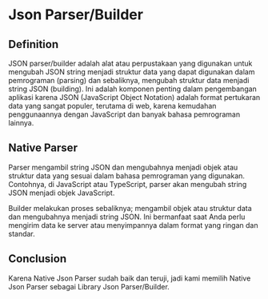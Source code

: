 # Json Parser/Builder

## Definition

JSON parser/builder adalah alat atau perpustakaan yang digunakan untuk mengubah JSON string menjadi struktur data yang dapat digunakan dalam pemrograman (parsing) dan sebaliknya, mengubah struktur data menjadi string JSON (building). Ini adalah komponen penting dalam pengembangan aplikasi karena JSON (JavaScript Object Notation) adalah format pertukaran data yang sangat populer, terutama di web, karena kemudahan penggunaannya dengan JavaScript dan banyak bahasa pemrograman lainnya.

## Native Parser

Parser mengambil string JSON dan mengubahnya menjadi objek atau struktur data yang sesuai dalam bahasa pemrograman yang digunakan. Contohnya, di JavaScript atau TypeScript, parser akan mengubah string JSON menjadi objek JavaScript.

Builder melakukan proses sebaliknya; mengambil objek atau struktur data dan mengubahnya menjadi string JSON. Ini bermanfaat saat Anda perlu mengirim data ke server atau menyimpannya dalam format yang ringan dan standar.

## Conclusion

Karena Native Json Parser sudah baik dan teruji, jadi kami memilih Native Json Parser sebagai Library Json Parser/Builder.